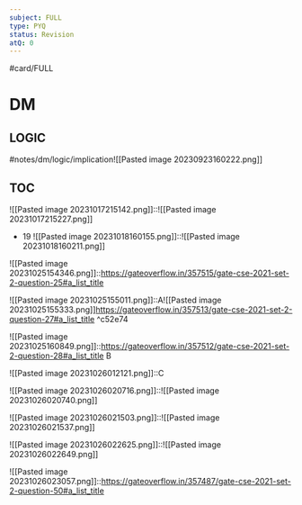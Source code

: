 ```yaml
---
subject: FULL
type: PYQ
status: Revision
atQ: 0
---
```

#card/FULL 
# DM
## LOGIC
#notes/dm/logic/implication![[Pasted image 20230923160222.png]] 
## TOC 
![[Pasted image 20231017215142.png]]::![[Pasted image 20231017215227.png]] <!--SR:!2024-01-30,59,310-->
- 19 ![[Pasted image 20231018160155.png]]::![[Pasted image 20231018160211.png]] <!--SR:!2023-11-16,15,290-->

![[Pasted image 20231025154346.png]]::https://gateoverflow.in/357515/gate-cse-2021-set-2-question-25#a_list_title

![[Pasted image 20231025155011.png]]::A![[Pasted image 20231025155333.png]]https://gateoverflow.in/357513/gate-cse-2021-set-2-question-27#a_list_title ^c52e74

![[Pasted image 20231025160849.png]]::https://gateoverflow.in/357512/gate-cse-2021-set-2-question-28#a_list_title B <!--SR:!2024-02-22,38,302-->

![[Pasted image 20231026012121.png]]::C <!--SR:!2024-02-29,64,314-->

![[Pasted image 20231026020716.png]]::![[Pasted image 20231026020740.png]] <!--SR:!2024-02-27,62,314-->


![[Pasted image 20231026021503.png]]::![[Pasted image 20231026021537.png]] <!--SR:!2024-02-28,63,314-->


![[Pasted image 20231026022625.png]]::![[Pasted image 20231026022649.png]]


![[Pasted image 20231026023057.png]]::https://gateoverflow.in/357487/gate-cse-2021-set-2-question-50#a_list_title <!--SR:!2024-01-23,8,274-->
